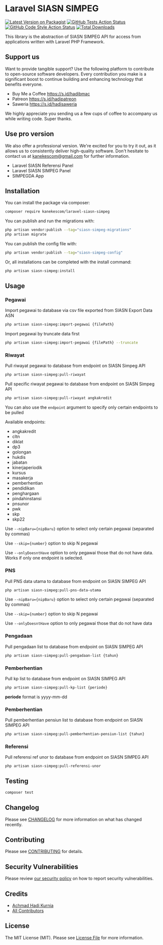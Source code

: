 # Laravel SIASN SIMPEG

[![Latest Version on Packagist](https://img.shields.io/packagist/v/kanekescom/laravel-siasn-simpeg.svg?style=flat-square)](https://packagist.org/packages/kanekescom/laravel-siasn-simpeg)
[![GitHub Tests Action Status](https://img.shields.io/github/actions/workflow/status/kanekescom/laravel-siasn-simpeg/run-tests.yml?branch=main&label=tests&style=flat-square)](https://github.com/kanekescom/laravel-siasn-simpeg/actions?query=workflow%3Arun-tests+branch%3Amain)
[![GitHub Code Style Action Status](https://img.shields.io/github/actions/workflow/status/kanekescom/laravel-siasn-simpeg/fix-php-code-style-issues.yml?branch=main&label=code%20style&style=flat-square)](https://github.com/kanekescom/laravel-siasn-simpeg/actions?query=workflow%3A"Fix+PHP+code+style+issues"+branch%3Amain)
[![Total Downloads](https://img.shields.io/packagist/dt/kanekescom/laravel-siasn-simpeg.svg?style=flat-square)](https://packagist.org/packages/kanekescom/laravel-siasn-simpeg)

This library is the abstraction of SIASN SIMPEG API for access from applications written with Laravel PHP Framework.

## Support us

Want to provide tangible support? Use the following platform to contribute to open-source software developers. Every contribution you make is a significant boost to continue building and enhancing technology that benefits everyone.

- Buy Me a Coffee https://s.id/hadibmac
- Patreon https://s.id/hadipatreon
- Saweria https://s.id/hadisaweria

We highly appreciate you sending us a few cups of coffee to accompany us while writing code. Super thanks.

## Use pro version

We also offer a professional version. We're excited for you to try it out, as it allows us to consistently deliver high-quality software. Don't hesitate to contact us at kanekescom@gmail.com for further information.

- Laravel SIASN Referensi Panel
- Laravel SIASN SIMPEG Panel
- SIMPEGDA App

## Installation

You can install the package via composer:

```bash
composer require kanekescom/laravel-siasn-simpeg
```

You can publish and run the migrations with:

```bash
php artisan vendor:publish --tag="siasn-simpeg-migrations"
php artisan migrate
```

You can publish the config file with:

```bash
php artisan vendor:publish --tag="siasn-simpeg-config"
```

Or, all installations can be completed with the install command:

```bash
php artisan siasn-simpeg:install
```

## Usage

### Pegawai

Import pegawai to database via csv file exported from SIASN Export Data ASN

```bash
php artisan siasn-simpeg:import-pegawai {filePath}
```

Import pegawai by truncate data first

```bash
php artisan siasn-simpeg:import-pegawai {filePath} --truncate
```

### Riwayat

Pull riwayat pegawai to database from endpoint on SIASN Simpeg API

```bash
php artisan siasn-simpeg:pull-riwayat
```

Pull specific riwayat pegawai to database from endpoint on SIASN Simpeg API

```bash
php artisan siasn-simpeg:pull-riwayat angkakredit
```

You can also use the ```endpoint``` argument to specify only certain endpoints to be pulled

Available endpoints:
- angkakredit
- cltn
- diklat
- dp3
- golongan
- hukdis
- jabatan
- kinerjaperiodik
- kursus
- masakerja
- pemberhentian
- pendidikan
- penghargaan
- pindahinstansi
- pnsunor
- pwk
- skp
- skp22

Use ```--nipBaru={nipBaru}``` option to select only certain pegawai (separated by commas)

Use ```--skip={number}``` option to skip N pegawai

Use ```--onlyDoesntHave``` option to only pegawai those that do not have data. Works if only one endpoint is selected.

### PNS

Pull PNS data utama to database from endpoint on SIASN SIMPEG API

```bash
php artisan siasn-simpeg:pull-pns-data-utama
```

Use ```--nipBaru={nipBaru}``` option to select only certain pegawai (separated by commas)

Use ```--skip={number}``` option to skip N pegawai

Use ```--onlyDoesntHave``` option to only pegawai those that do not have data

### Pengadaan

Pull pengadaan list to database from endpoint on SIASN SIMPEG API

```bash
php artisan siasn-simpeg:pull-pengadaan-list {tahun}
```

### Pemberhentian

Pull kp list to database from endpoint on SIASN SIMPEG API

```bash
php artisan siasn-simpeg:pull-kp-list {periode}
```

**periode** format is yyyy-mm-dd

### Pemberhentian

Pull pemberhentian pensiun list to database from endpoint on SIASN SIMPEG API

```bash
php artisan siasn-simpeg:pull-pemberhentian-pensiun-list {tahun}
```

### Referensi

Pull referensi ref unor to database from endpoint on SIASN SIMPEG API

```bash
php artisan siasn-simpeg:pull-referensi-unor
```

## Testing

```bash
composer test
```

## Changelog

Please see [CHANGELOG](CHANGELOG.md) for more information on what has changed recently.

## Contributing

Please see [CONTRIBUTING](CONTRIBUTING.md) for details.

## Security Vulnerabilities

Please review [our security policy](../../security/policy) on how to report security vulnerabilities.

## Credits

- [Achmad Hadi Kurnia](https://github.com/kanekescom)
- [All Contributors](../../contributors)

## License

The MIT License (MIT). Please see [License File](LICENSE.md) for more information.
